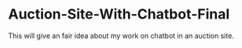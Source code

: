# Auction-Site-With-Chatbot-Final

This will give an fair idea about my work on chatbot in an auction site.

